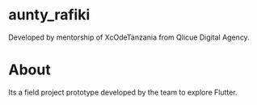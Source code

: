 # aunty_rafiki

Developed by mentorship of XcOdeTanzania from Qlicue Digital Agency.

# About 
Its a field project prototype developed by the team to explore Flutter.
